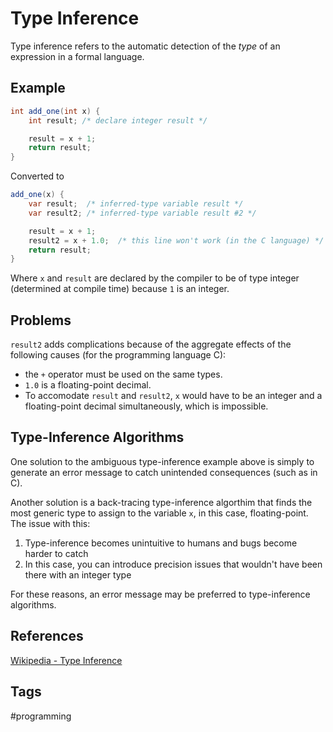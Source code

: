 # Type Inference 

Type inference refers to the automatic detection of the *type* of an expression in a formal language.  

## Example
```java
int add_one(int x) {
    int result; /* declare integer result */

    result = x + 1;
    return result;
}
```
Converted to
```java
add_one(x) {
    var result;  /* inferred-type variable result */
    var result2; /* inferred-type variable result #2 */

    result = x + 1;
    result2 = x + 1.0;  /* this line won't work (in the C language) */
    return result;
}
```
Where `x` and `result` are declared by the compiler to be of type integer (determined at compile time) because `1` is an integer.

## Problems
`result2` adds complications because of the aggregate effects of the following causes (for the programming language C):  
* the `+` operator must be used on the same types.    
* `1.0` is a floating-point decimal.  
* To accomodate `result` and `result2`, `x` would have to be an integer and a floating-point decimal simultaneously, which is impossible.   

## Type-Inference Algorithms
One solution to the ambiguous type-inference example above is simply to generate an error message to catch unintended consequences (such as in C).  

Another solution is a back-tracing type-inference algorthim that finds the most generic type to assign to the variable `x`, in this case, floating-point. The issue with this:
1. Type-inference becomes unintuitive to humans and bugs become harder to catch  
2. In this case, you can introduce precision issues that wouldn't have been there with an integer type

For these reasons, an error message may be preferred to type-inference algorithms.  

## References
[Wikipedia - Type Inference](https://en.wikipedia.org/wiki/Type_inference)  

## Tags
#programming
